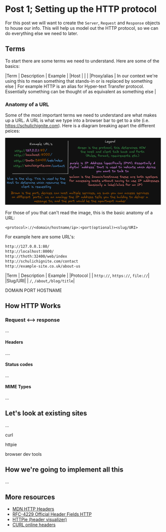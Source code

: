 # Post 1; Setting up the HTTP protocol

For this post we will want to create the `Server`, `Request` and `Response` objects to house our info. This will help us model out the HTTP protocol, so we can do everything else we need to later.

## Terms

To start there are some terms we need to understand. Here are some of the basics:

|Term | Description | Example |
|Host | | |
|Proxy/alias | In our context we're using this to mean something that stands-in or is replaced by something else | For example HTTP is an alias for Hyper-text Transfer protocol. Essentially something can be thought of as equivalent as something else |


### Anatomy of a URL

Some of the most important terms we need to understand are what makes up a URL. A URL is what we type into a browser bar to get to a site (i.e. https://schulichignite.com). Here is a diagram breaking apart the different peices:

![](../images/Post%201/url-anatomy.png)

For those of you that can't read the image, this is the basic anatomy of a URL:

```
<protocol>://<domain/hostname/ip>:<port(optional)><slug/URI>
```

For example here are some URL's:

```
http://127.0.0.1:80/
http://localhost:8000/
http://thoth:32400/web/index
http://schulichignite.com/contact
http://example-site.co.uk/about-us
```

|Term | Description | Example |
|Protocol |  | `http://`, `https://`, `file://`|
|Slug/URI| | `/`, `/about`,`/blog/title`|


DOMAIN
PORT
HOSTNAME

## How HTTP Works

### Request <--> response

...

#### Headers

....

#### Status codes

...

#### MIME Types

...

## Let's look at existing sites

...

curl

httpie

browser dev tools

## How we're going to implement all this

...

## More resources

- [MDN HTTP Headers](https://developer.mozilla.org/en-US/docs/Web/HTTP/Headers)
- [RFC-4229 Official Header Fields HTTP](https://datatracker.ietf.org/doc/html/rfc4229)
- [HTTPie (header visualizer)](https://httpie.io/)
- [CURL online headers](https://tools.keycdn.com/curl)
